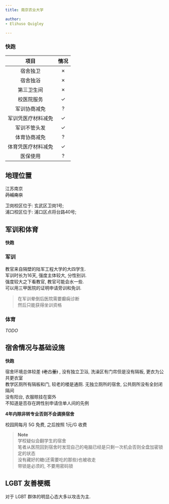 ```yaml
---
title: 南京农业大学

author:
- Elihuso Quigley

---
```


### **快跑**

|项目|情况|
|:---:|:---:|
|宿舍独卫|✗|
|宿舍独浴|✗|
|第三卫生间|✗|
|校医院服务|✓|
|军训协商减免|?|
|军训凭医疗材料减免|✓|
|军训不管头发|✓|
|体育协商减免|?|
|体育凭医疗材料减免|✓|
|医保使用|?|

## 地理位置

江苏南京   
~~药城南京~~  

卫岗校区位于: 玄武区卫岗1号;   
浦口校区位于: 浦口区点将台路40号;  

## 军训和体育

**快跑**

### 军训

教官来自隔壁的陆军工程大学的大四学生.  
军训时长为16天, 强度主体较大, 分性别训.  
强度较大之下看教官, 教官可能会水一些.  
可以用三甲医院的证明申请旁训和免训.  

> 在军训晕倒后医院需要癫痫诊断  
> 然后只能获得坐训资格

### 体育

_TODO_

## 宿舍情况与基础设施

**快跑**

宿舍环境总体较差 ~~(老古董)~~ , 没有独立卫浴, 洗澡区有门帘但是没有隔板, 更衣为公共更衣室  
教学区厕所有隔板和门, 较老的楼是通厕. 无独立厕所的宿舍, 公共厕所没有全封闭隔间  
没有阳台, 衣服晾挂在窗外  
不知道是否存在跨性别申请住单人间的先例  

**4年内除非转专业否则不会调换宿舍**

校园网每月 5G 免费, 之后按照 1元/G 收费  

> **Note**  
> 学校疑似会翻学生的宿舍  
> 笔者从医院回到宿舍时发现自己的电脑已经是只剩一次机会否则全盘加密锁定的状态  
> 没有藏好的糖(还需要吃的那些)也被收走  
> 带锁是必须的, 不要用密码锁    

## LGBT 友善梗概

对于 LGBT 群体的明显心态大多以攻击为主.  
